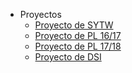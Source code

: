 * Proyectos
   * [Proyecto de SYTW](sytw/README.md)
   * [Proyecto de PL 16/17](pl/README.md)
   * [Proyecto de PL 17/18](pl/tfa-pl-1718.md)
   * [Proyecto de DSI](dsi/README.md)

